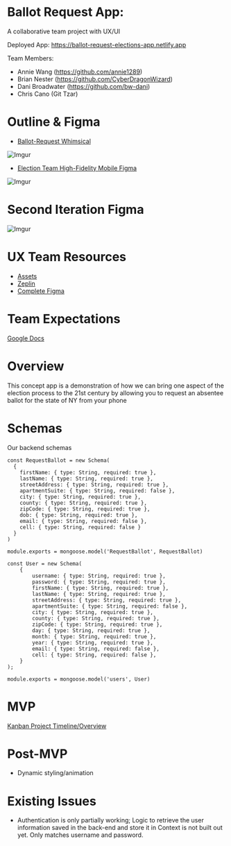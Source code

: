 # Ballot Request App:
A collaborative team project with UX/UI

Deployed App: https://ballot-request-elections-app.netlify.app

Team Members:

- Annie Wang (https://github.com/annie1289)
- Brian Nester (https://github.com/CyberDragonWizard)
- Dani Broadwater (https://github.com/bw-dani)
- Chris Cano (Git Tzar)

# Outline & Figma

- [Ballot-Request Whimsical](https://whimsical.com/5hp8zvk6E1jwmU3gSpYndv)

![Imgur](https://i.imgur.com/JtIYYzs.png)

- [Election Team High-Fidelity Mobile Figma](https://www.figma.com/file/uI6hwQTjMUy0VTsEojnrGT/Elections-Team-Copy?node-id=99%3A137)

![Imgur](https://i.imgur.com/WZAmX5C.png)

# Second Iteration Figma

![Imgur](https://i.imgur.com/piPLGCM.png)

# UX Team Resources

- [Assets](https://drive.google.com/drive/folders/1BjxuwwJl_1vnPyIMUVP1PaX4ptEjFxRn?usp=sharing)
- [Zeplin](https://scene.zeplin.io/project/5f806a04a6f04374b3fc28d6)
- [Complete Figma](https://www.figma.com/file/2ZIcvEJAQ08cZWwx8uYdIu/Elections-Team?node-id=99%3A137)


# Team Expectations

[Google Docs](https://docs.google.com/document/d/1MCu87NczJqWrbCnXlhNCebWg2PJXXtUMn8x4R68w30c/edit?usp=sharing)

# Overview

This concept app is a demonstration of how we can bring one aspect of the election process to the 21st century by allowing you to request an absentee ballot for the state of NY from your phone 

# Schemas

Our backend schemas
```
const RequestBallot = new Schema(
  {
    firstName: { type: String, required: true },
    lastName: { type: String, required: true },
    streetAddress: { type: String, required: true },
    apartmentSuite: { type: String, required: false },
    city: { type: String, required: true },
    county: { type: String, required: true },
    zipCode: { type: String, required: true },
    dob: { type: String, required: true },
    email: { type: String, required: false },
    cell: { type: String, required: false }
  }
)

module.exports = mongoose.model('RequestBallot', RequestBallot)

const User = new Schema(
    {
        username: { type: String, required: true },
        password: { type: String, required: true },
        firstName: { type: String, required: true },
        lastName: { type: String, required: true },
        streetAddress: { type: String, required: true },
        apartmentSuite: { type: String, required: false },
        city: { type: String, required: true },
        county: { type: String, required: true },
        zipCode: { type: String, required: true },
        day: { type: String, required: true },
        month: { type: String, required: true },
        year: { type: String, required: true },
        email: { type: String, required: false },
        cell: { type: String, required: false },
    }
);

module.exports = mongoose.model('users', User)
```

# MVP

[Kanban Project Timeline/Overview](https://github.com/ccano2011/election-app/projects/1)

# Post-MVP

- Dynamic styling/animation

# Existing Issues

- Authentication is only partially working; Logic to retrieve the user information saved in the back-end and store it in Context is not built out yet. Only matches username and password.
